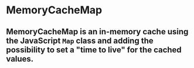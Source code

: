 # MemoryCacheMap
## MemoryCacheMap is an in-memory cache using the JavaScript `Map` class and adding the possibility to set a "time to live" for the cached values.
